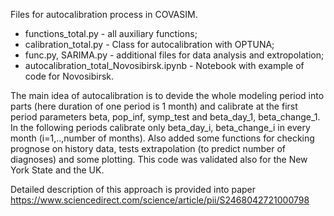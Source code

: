 Files for autocalibration process in COVASIM. 
 - functions_total.py - all auxiliary functions;
 - calibration_total.py - Class for autocalibration with OPTUNA;
 - func.py, SARIMA.py - additional files for data analysis and extropolation;
 - autocalibration_total_Novosibirsk.ipynb - Notebook with example of code for Novosibirsk.

The main idea of autocalibration is to devide the whole modeling period into parts (here duration of one period is 1 month) and calibrate at the first period parameters
beta, pop_inf, symp_test and beta_day_1, beta_change_1. In the following periods calibrate only beta_day_i, beta_change_i in every month (i=1,..,number of months). Also added some 
functions for checking prognose on history data, tests extrapolation (to predict number of diagnoses) and some plotting. This code was validated also for the New York State and the UK.

Detailed description of this approach is provided into paper https://www.sciencedirect.com/science/article/pii/S2468042721000798
